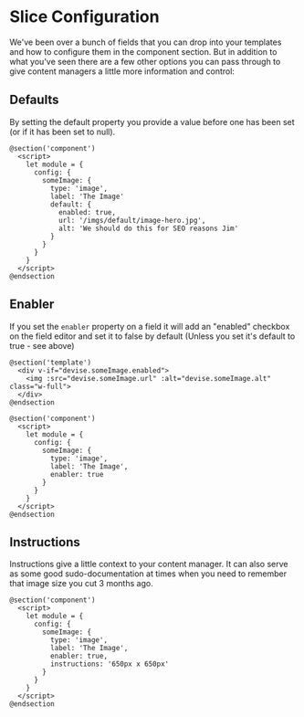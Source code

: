# Slice Configuration

We've been over a bunch of fields that you can drop into your templates and how to configure them in the component section. But in addition to what you've seen there are a few other options you can pass through to give content managers a little more information and control:

## Defaults

By setting the default property you provide a value before one has been set (or if it has been set to null).

```
@section('component')
  <script>
    let module = {
      config: {
        someImage: {
          type: 'image',
          label: 'The Image'
          default: {
            enabled: true,
            url: '/imgs/default/image-hero.jpg',
            alt: 'We should do this for SEO reasons Jim'
          }
        }
      }
    }
  </script>
@endsection
```

## Enabler

If you set the ```enabler``` property on a field it will add an "enabled" checkbox on the field editor and set it to false by default (Unless you set it's default to true - see above)

```
@section('template')
  <div v-if="devise.someImage.enabled">
    <img :src="devise.someImage.url" :alt="devise.someImage.alt" class="w-full">
  </div>
@endsection

@section('component')
  <script>
    let module = {
      config: {
        someImage: {
          type: 'image',
          label: 'The Image',
          enabler: true
        }
      }
    }
  </script>
@endsection
```

## Instructions

Instructions give a little context to your content manager. It can also serve as some good sudo-documentation at times when you need to remember that image size you cut 3 months ago.

```
@section('component')
  <script>
    let module = {
      config: {
        someImage: {
          type: 'image',
          label: 'The Image',
          enabler: true,
          instructions: '650px x 650px'
        }
      }
    }
  </script>
@endsection
```
<!--
## Slice Types

By default a slice can be used as any type in a template (single, repeats and model) but you can help filter this for your users when they don't make any sense to be included in certain ways. For instance, having the following slice wouldn't make sense to be included as a model because it doesn't utilize any so we'll just include it in the single and repeats.

```
@section('template')
  <div>
    <img :src="devise.someImage.url" :alt="devise.someImage.alt" class="w-full">
  </div>
@endsection

@section('component')
  <script>
    let module = {
      config: {
        forTypes: ['single', 'repeats'],
        someImage: {
          type: 'image',
          label: 'The Image',
          instructions: '650px x 650px'
        }
      }
    }
  </script>
@endsection
``` -->
